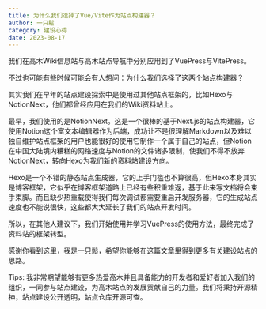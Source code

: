 ```yaml
---
title: 为什么我们选择了Vue/Vite作为站点构建器？
author: 一只鬆
category: 建设心得
date: 2023-08-17
---
```

我们在高木Wiki信息站与高木站点导航中分别应用到了VuePress与VitePress。

不过也可能有些时候可能会有人想问：为什么我们选择了这两个站点构建器？

其实我们在早年的站点建设探索中是使用过其他站点框架的，比如Hexo与NotionNext，他们都曾经应用在我们的Wiki资料站上。

最早，我们使用的是NotionNext。这是一个很棒的基于Next.js的站点构建器，它使用Notion这个富文本编辑器作为后端，成功让不是很理解Markdown以及难以独自维护站点框架的用户也能很好的使用它制作一个属于自己的站点，但Notion在中国大陆境内糟糕的网络速度与Notion的文件诸多限制，使我们不得不放弃NotionNext，转向Hexo为我们新的资料站建设方向。

Hexo是一个不错的静态站点生成器，它的上手门槛也不算很高，但Hexo本身其实是博客框架，它似乎在博客框架道路上已经有些积重难返，基于此来写文档将会束手束脚。而且缺少热重载使得我们每次调试都需要重启开发服务器，它的生成站点速度也不能说很快，这些都大大延长了我们的站点开发时间。

所以，在其他人建议下，我们开始使用并学习VuePress的使用方法，最终完成了资料站的框架转型。

感谢你看到这里，我是一只鬆，希望你能够在这篇文章里得到更多有关建设站点的思路。

Tips: 我非常期望能够有更多热爱高木并且具备能力的开发者和爱好者加入我们的组织，一同参与站点建设，为高木站点的发展贡献自己的力量。我们将秉持开源精神，站点建设公开透明，站点仓库开源可查。